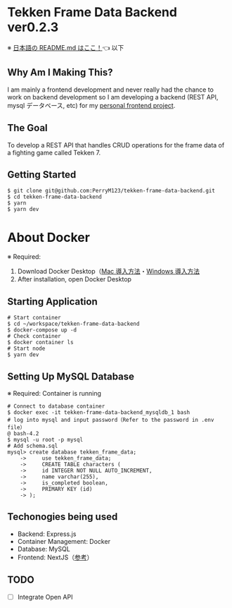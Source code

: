 # Tekken Frame Data Backend ver0.2.3

※ [日本語の README.md はここ！](README.md)👈
以下

## Why Am I Making This?

I am mainly a frontend development and never really had the chance to work on backend development so I am developing a backend (REST API, mysql データベース, etc) for my [personal frontend project](https://github.com/PerryM123/tekken-frame-data/blob/master/README-english.md).

## The Goal

To develop a REST API that handles CRUD operations for the frame data of a fighting game called Tekken 7.

## Getting Started

```
$ git clone git@github.com:PerryM123/tekken-frame-data-backend.git
$ cd tekken-frame-data-backend
$ yarn
$ yarn dev
```

# About Docker
※ Required:

1. Download Docker Desktop（[Mac 導入方法](https://qiita.com/gahoh/items/92217e0a887bb81e3155)・[Windows 導入方法](https://qiita.com/gahoh/items/7b21377b5c9e3ffddf4a)
2. After installation, open Docker Desktop

## Starting Application
```
# Start container
$ cd ~/workspace/tekken-frame-data-backend
$ docker-compose up -d
# Check container
$ docker container ls
# Start node
$ yarn dev
```

## Setting Up MySQL Database
※ Required: Container is running
```
# Connect to database container
$ docker exec -it tekken-frame-data-backend_mysqldb_1 bash
# log into mysql and input password（Refer to the password in .env file）
@ bash-4.2
$ mysql -u root -p mysql
# Add schema.sql
mysql> create database tekken_frame_data;
    ->     use tekken_frame_data;
    ->     CREATE TABLE characters (
    ->     id INTEGER NOT NULL AUTO_INCREMENT,
    ->     name varchar(255),
    ->     is_completed boolean,
    ->     PRIMARY KEY (id)
    -> );
```

## Techonogies being used

- Backend: Express.js
- Container Management: Docker
- Database: MySQL
- Frontend: NextJS（[参考](https://github.com/PerryM123/tekken-frame-data/blob/master/README-english.md)）

## TODO

- [ ] Integrate Open API
